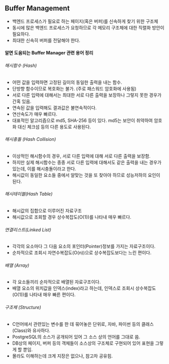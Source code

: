 ## Buffer Management
- 백엔드 프로세스가 필요로 하는 페이지(혹은 버퍼)를 신속하게 찾기 위한 구조체
- 동시에 많은 백엔드 프로세스가 요청하므로 각 메모리 구조체에 대한 직렬화 방안이 필요하다.
- 최대한 신속히 버퍼를 전달해야 한다.

#### 알면 도움되는 Buffer Manager 관련 용어 정리
###### 해시함수 (Hash)
- 어떤 값을 입력하면 고정된 길이의 동일한 출력을 내는 함수. 
- 단방향 함수이므로 복호화는 불가. (주로 패스워드 암호화에 사용됨)
- 서로 다른 입력에 대해서는 최대한 서로 다른 출력을 보장하나 그렇지 못한 경우가 간혹 있음.
- 연속된 값을 입력해도 결과값은 불연속적이다.
- 연산속도가 매우 빠르다.
- 대표적인 알고리즘으로 md5, SHA-256 등이 있다. md5는 보안이 취약하여 암호화 대신 체크섬 등의 다른 용도로 사용된다.

###### 해시충돌 (Hash Collision)
- 이상적인 해시함수의 경우, 서로 다른 입력에 대해 서로 다른 출력을 보장함.
- 하지만 실제 해시함수는 종종 서로 다른 입력에 대해서도 같은 출력을 내는 경우가 있는데, 이를 해시충돌이라고 한다.
- 해시값이 동일한 요소들 중에서 알맞는 것을 또 찾아야 하므로 성능저하의 요인이 된다.

###### 해시테이블(Hash Table)
- 해시값의 집합으로 이루어진 자료구조
- 해시값으로 조회할 경우 상수복잡도(O(1))를 나타내 매우 빠르다.

###### 연결리스트(Linked List)
- 각각의 요소마다 그 다음 요소의 포인터(Pointer)정보를 가지는 자료구조이다.
- 순차적으로 조회시 자연수복잡도(O(n))으로 상수복잡도보다는 느린 편이다.

###### 배열 (Array)
- 각 요소들끼리 순차적으로 배열된 자료구조이다.
- 배열 요소의 위치값을 인덱스(index)라고 하는데, 인덱스로 조회시 상수복잡도(O(1))를 나타내 매우 빠른 편이다.

###### 구조체 (Structure)
- C언어에서 관련있는 변수를 한 데 묶어놓은 단위로, 자바, 파이썬 등의 클래스(Class)와 유사하다.
- PostgreSQL의 소스가 공개되어 있어 그 소스 상의 언어를 그대로 씀.
- DB상의 페이지, 버퍼 등의 객체들이 소스상의 구조체로 구현되어 있어 표현을 그렇게 할 뿐임.
- 몰라도 이해하는데 크게 지장은 없으나, 참고차 공유힘.

###### 
